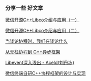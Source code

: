 
### 分享一些 好文章

[微信开源C++Libco介绍与应用（一）](https://zhuanlan.zhihu.com/p/51078499)

[微信开源C++Libco介绍与应用（二）](https://zhuanlan.zhihu.com/p/51081816)

[当谈论协程时，我们在谈论什么](https://mp.weixin.qq.com/s/IO4ynnKEfy2Rt-Me7EIeqg)

[从无栈协程到 C++异步框架](https://mp.weixin.qq.com/s/QVXE7QbxEchl8ue4SoijiQ)

[Libevent深入浅出 - Aceld(刘丹冰)](https://aceld.gitbooks.io/libevent/content/)

[微信终端自研C++协程框架的设计与实现](https://mp.weixin.qq.com/s/c17DaD7JbKlDFT6J8haEFw)

[]()

[]()

[]()

[]()

[]()
